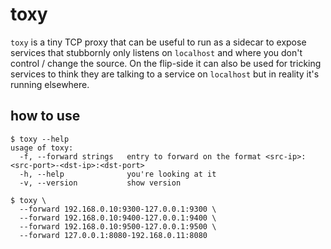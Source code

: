 # toxy

`toxy` is a tiny TCP proxy that can be useful to run as a sidecar to expose services that stubbornly only listens on
`localhost` and where you don't control / change the source.
On the flip-side it can also be used for tricking services to think they are talking to a service on `localhost` but in
reality it's running elsewhere.

## how to use

```shell
$ toxy --help
usage of toxy:
  -f, --forward strings   entry to forward on the format <src-ip>:<src-port>-<dst-ip>:<dst-port>
  -h, --help              you're looking at it
  -v, --version           show version

$ toxy \
  --forward 192.168.0.10:9300-127.0.0.1:9300 \
  --forward 192.168.0.10:9400-127.0.0.1:9400 \
  --forward 192.168.0.10:9500-127.0.0.1:9500 \
  --forward 127.0.0.1:8080-192.168.0.11:8080
```
